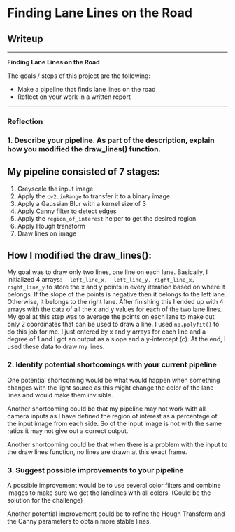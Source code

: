 # **Finding Lane Lines on the Road** 

## Writeup
---

**Finding Lane Lines on the Road**

The goals / steps of this project are the following:
* Make a pipeline that finds lane lines on the road
* Reflect on your work in a written report


[//]: # (Image References)

[image1]: ./examples/grayscale.jpg "Grayscale"

---

### Reflection

### 1. Describe your pipeline. As part of the description, explain how you modified the draw_lines() function.

## My pipeline consisted of 7 stages:
1. Greyscale the input image
2. Apply the `cv2.inRange` to transfer it to a binary image
3. Apply a Gaussian Blur with a kernel size of 3
4. Apply Canny filter to detect edges
5. Apply the `region_of_interest` helper to get the desired region
6. Apply Hough transform
7. Draw lines on image

## How I modified the draw_lines():
My goal was to draw only two lines, one line on each lane.
Basically, I initialized 4 arrays: `  left_line_x,  left_line_y, right_line_x, right_line_y` to store the x and y points in every iteration based on where it belongs. If the slope of the points is negative then it belongs to the left lane. Otherwise, it belongs to the right lane. After finishing this I ended up with 4 arrays with the data of all the x and y values for each of the two lane lines. My goal at this step was to average the points on each lane to make out only 2 coordinates that can be used to draw a line. I used `np.polyfit()` to do this job for me. I just entered by x and y arrays for each line and a degree of 1 and I got an output as a slope and a y-intercept (c). At the end, I used these data to draw my lines.


### 2. Identify potential shortcomings with your current pipeline


One potential shortcoming would be what would happen when something changes with the light source as this might change the color of the lane lines and would make them invisible.

Another shortcoming could be that my pipeline may not work with all camera inputs as I have defined the region of interest as a percentage of the input image from each side. So of the input image is not with the same ratios it may not give out a correct output.

Another shortcoming could be that when there is a problem with the input to the draw lines function, no lines are drawn at this exact frame.


### 3. Suggest possible improvements to your pipeline

A possible improvement would be to use several color filters and combine images to make sure we get the lanelines with all colors. (Could be the solution for the challenge)

Another potential improvement could be to refine the Hough Transform and the Canny parameters to obtain more stable lines.
